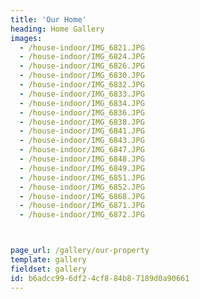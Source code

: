 ```yaml
---
title: 'Our Home'
heading: Home Gallery
images:
  - /house-indoor/IMG_6821.JPG
  - /house-indoor/IMG_6824.JPG
  - /house-indoor/IMG_6826.JPG
  - /house-indoor/IMG_6830.JPG
  - /house-indoor/IMG_6832.JPG
  - /house-indoor/IMG_6833.JPG
  - /house-indoor/IMG_6834.JPG
  - /house-indoor/IMG_6836.JPG
  - /house-indoor/IMG_6838.JPG
  - /house-indoor/IMG_6841.JPG
  - /house-indoor/IMG_6843.JPG
  - /house-indoor/IMG_6847.JPG
  - /house-indoor/IMG_6848.JPG
  - /house-indoor/IMG_6849.JPG
  - /house-indoor/IMG_6851.JPG
  - /house-indoor/IMG_6852.JPG
  - /house-indoor/IMG_6868.JPG
  - /house-indoor/IMG_6871.JPG
  - /house-indoor/IMG_6872.JPG



page_url: /gallery/our-property
template: gallery
fieldset: gallery
id: b6adcc99-6df2-4cf8-84b8-7189d0a90661
---
```

